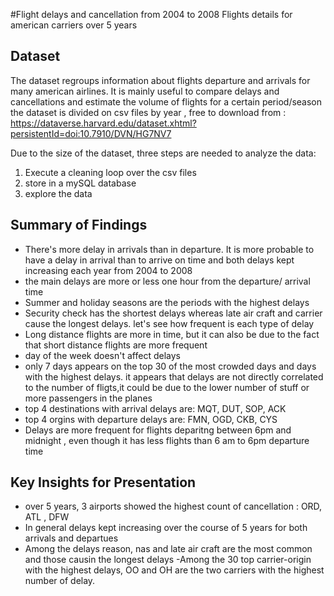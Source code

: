 #Flight delays and cancellation from 2004 to 2008
Flights details for american carriers over 5 years



## Dataset

The dataset regroups information about flights departure and arrivals for many american airlines. It is mainly useful to compare delays and cancellations and estimate the volume of flights for a certain period/season
the dataset is divided on csv files by year , free to download from : https://dataverse.harvard.edu/dataset.xhtml?persistentId=doi:10.7910/DVN/HG7NV7

Due to the size of the dataset, three steps are needed to analyze the data:

1) Execute a cleaning loop over the csv files
2) store in a mySQL database
3) explore the data

## Summary of Findings

- There's more delay in arrivals than in departure. It is more probable to have a delay in arrival than to arrive on time and both delays kept increasing each year from 2004 to 2008
- the main delays are more or less one hour from the departure/ arrival time
- Summer and holiday seasons are the periods with the highest delays
- Security check has the shortest delays whereas late air craft and carrier cause the longest delays. let's see how frequent is each type of delay
- Long distance flights are more in time, but it can also be due to the fact that short distance flights are more frequent 
- day of the week doesn't affect delays
- only 7 days appears on the top 30 of the most crowded days and days with the highest delays. it appears that delays are not directly correlated to the number of fligts,it could be due to the lower number of stuff or more passengers in the planes
-  top 4 destinations with arrival delays are: MQT, DUT, SOP, ACK
- top 4 orgins with departure delays are: FMN, OGD, CKB, CYS
- Delays are more frequent for flights deparitng between 6pm and midnight , even though it has less flights than 6 am to 6pm  departure time

## Key Insights for Presentation

- over 5 years, 3 airports showed the highest count of cancellation : ORD, ATL , DFW
- In general delays kept increasing over the course of 5 years for both arrivals and departues
- Among the delays reason, nas and late air craft are the most common and those causin the longest delays
-Among the 30 top carrier-origin with the highest delays,  OO and OH are the two carriers with the highest number of delay.

